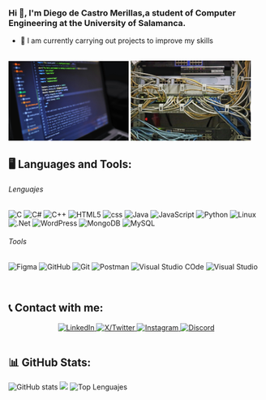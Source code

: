 <h3>Hi 👋, I'm Diego de Castro Merillas,a student of Computer Engineering at the University of Salamanca.</h3>


  - 🌱 I am currently carrying out projects to improve my skills

</br>

<div display: flex;>
  <img src="https://github.com/diegodc03/diegodc03/blob/main/pexels-luis-gomes-166706-546819.jpg" width=47%>
  <img src="https://github.com/diegodc03/diegodc03/blob/main/server-7014602_1280.jpg" width=47%>
</div>


## 🖥️​ Languages and Tools:

  <h6>Lenguajes</h6>
  
![C](https://img.shields.io/badge/c-%2300599C?style=for-the-badge&logo=c&logoColor=white)
![C#](https://img.shields.io/badge/c%23-%23239120.svg?style=for-the-badge&logo=csharp&logoColor=white&labelColor=black) 
![C++](https://img.shields.io/badge/c%2B%2B-%2300599C?style=for-the-badge&logo=c%2B%2B&logoColor=white&labelColor=black)
![HTML5](https://img.shields.io/badge/html5-%23E34F26.svg?style=for-the-badge&logo=html5&logoColor=white&labelColor=black) 
![css](https://img.shields.io/badge/css-%231572B6?style=for-the-badge&logo=css&logoColor=white&labelColor=black)
![Java](https://img.shields.io/badge/java-%23ED8B00.svg?style=for-the-badge&logo=openjdk&logoColor=white&labelColor=black) 
![JavaScript](https://img.shields.io/badge/javascript-%23323330.svg?style=for-the-badge&logo=javascript&logoColor=%23F7DF1E&labelColor=black)
![Python](https://img.shields.io/badge/python-3670A0?style=for-the-badge&logo=python&logoColor=ffdd54&labelColor=black) 
![Linux](https://img.shields.io/badge/Linux-%23FCC624?style=for-the-badge&logo=Linux&logoColor=white&labelColor=black)
![.Net](https://img.shields.io/badge/.NET-5C2D91?style=for-the-badge&logo=.net&logoColor=white&labelColor=black) 
![WordPress](https://img.shields.io/badge/WordPress-%23117AC9.svg?style=for-the-badge&logo=WordPress&logoColor=white&labelColor=black) 
![MongoDB](https://img.shields.io/badge/MongoDB-%234ea94b.svg?style=for-the-badge&logo=mongodb&logoColor=white&labelColor=black) 
![MySQL](https://img.shields.io/badge/mysql-%2300000f.svg?style=for-the-badge&logo=mysql&logoColor=white&labelColor=black) 

  <h6>Tools</h6>

![Figma](https://img.shields.io/badge/Figma-%23F24E1E?style=for-the-badge&logo=Figma&logoColor=white&labelColor=black)
![GitHub](https://img.shields.io/badge/GitHub-%23181717?style=for-the-badge&logo=GitHub&logoColor=white&labelColor=black)
![Git](https://img.shields.io/badge/Git-%23F05032?style=for-the-badge&logo=git&logoColor=white&labelColor=black)
![Postman](https://img.shields.io/badge/Postman-%23FF6C37?style=for-the-badge&logo=postman&logoColor=white&labelColor=black)
![Visual Studio COde](https://img.shields.io/badge/Visual%20Studio%20Code-%23007ACC?style=for-the-badge&logo=Visual%20Studio%20Code&logoColor=white&labelColor=black)
![Visual Studio](https://img.shields.io/badge/Visual%20Studio-%235C2D91?style=for-the-badge&logo=Visual%20Studio&logoColor=white&labelColor=black)




</br>

## 📞 Contact with me:
<div style="text-align: center;">
  <a href="https://linkedin.com/in/diegodcm">
    <img src="https://img.shields.io/badge/LinkedIn-%230A66C2?style=for-the-badge&logo=LinkedIn&logoColor=white&labelColor=black" alt="LinkedIn">
  </a>
  <a href="https://twitter.com/diegodecastrom1">
    <img src="https://img.shields.io/badge/x%2FTwitter-%23000000?style=for-the-badge&logo=x&logoColor=white&labelColor=black" alt="X/Twitter">
  </a>
  <a href="https://instagram.com/bermee_16">
    <img src="https://img.shields.io/badge/Instagram-%23E4405F?style=for-the-badge&logo=Instagram&logoColor=white&labelColor=black" alt="Instagram">
  </a>
  <a href="https://discord.gg/482473776785653760">
    <img src="https://img.shields.io/badge/Discord-%235865F2?style=for-the-badge&logo=Discord&logoColor=white&labelColor=black" alt="Discord">
  </a>
</div>

</br>

## 📊 GitHub Stats:
![GitHub stats](https://github-readme-stats.vercel.app/api?username=diegodc03&show_icons=true&theme=radical)
![](https://github-readme-streak-stats.herokuapp.com/?user=diegodc03&theme=radical&hide_border=false)
![Top Lenguajes](https://github-readme-stats.vercel.app/api/top-langs/?username=diegodc03&layout=compact&theme=radical)


<!--
I use the next webs tu create readme.md file

In this URL you can select all the colour and .svg of important companys
  - https://simpleicons.org/?q=pyth

This URL able you to create the API calls
  - https://shields.io/badges/static-badge

This URL create the stats
  - https://github.com/anuraghazra/github-readme-stats

Other URLs that may interest you
  - https://github.com/tandpfun/skill-icons?tab=readme-ov-file
  
-->
